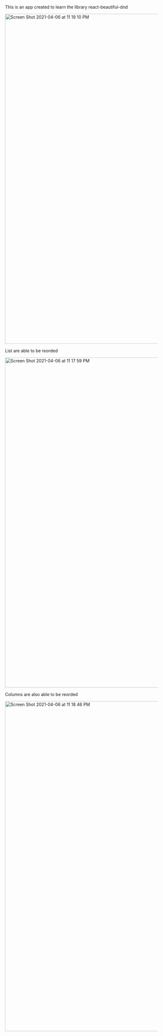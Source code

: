 This is an app created to learn the library react-beautiful-dnd

<img width="1084" alt="Screen Shot 2021-04-06 at 11 19 10 PM" src="https://user-images.githubusercontent.com/75742914/113809787-80cadb80-972e-11eb-89d6-6b371bda1994.png">

List are able to be reorded

<img width="1084" alt="Screen Shot 2021-04-06 at 11 17 59 PM" src="https://user-images.githubusercontent.com/75742914/113809723-57aa4b00-972e-11eb-9a51-51854ef668e3.png">

Columns are also able to be reorded

<img width="1084" alt="Screen Shot 2021-04-06 at 11 18 46 PM" src="https://user-images.githubusercontent.com/75742914/113809765-71e42900-972e-11eb-8ff2-1765a6886033.png">
